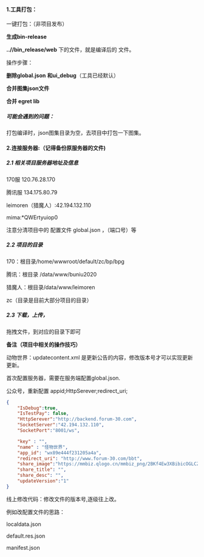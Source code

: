 #### 1.工具打包：

一键打包：（非项目发布）

**生成bin-release**

**..//bin_release/web** 下的文件，就是编译后的 文件。

操作步骤：

**删除global.json** **和ui_debug**（工具已经默认）

**合并图集json文件**

**合并 egret lib**

##### **可能会遇到的问题：**

打包编译时，json图集目录为空，去项目中打包一下图集。

#### 2.连接服务器:（记得备份原服务器的文件)

##### 2.1 相关项目服务器地址及信息

170服 120.76.28.170

腾讯服  134.175.80.79

leimoren（猎魔人）:42.194.132.110

mima:*QWErtyuiop0

注意分清项目中的 配置文件 global.json ，（端口号）等

##### 2.2 项目的目录

170：根目录/home/wwwroot/default/zc/bp/bpg

腾讯：根目录 /data/www/buniu2020

猎魔人：根目录/data/www/leimoren

zc（目录是目前大部分项目的目录）

##### 2.3 下载，上传，

拖拽文件，到对应的目录下即可

**备注（项目中相关的操作技巧）**

动物世界：updatecontent.xml 是更新公告的内容，修改版本号才可以实现更新更新。

首次配置服务器，需要在服务端配置global.json.

公众号，重新配置 appid;HttpSerever;redirect_uri;

```json
{
    "IsDebug":true,
    "IsTestPay": false,
    "HttpSerever":"http://backend.forum-30.com",
    "SocketServer":"42.194.132.110",
    "SocketPort":"8001/ws",

    "key" : "",
    "name" : "怪物世界",
    "app_id": "wx89e444f231205a4a",
    "redirect_uri": "http://www.forum-30.com/bbt",
    "share_image":"https://mmbiz.qlogo.cn/mmbiz_png/2BKf4Ew3XBibicOGLCZtUibux4VuR9kyTTibZWDvlRicPQo4qUo5HufAWOicgekq8s0a6HeXNld3hXAzbsbsSGIibD1Qw/0?wx_fmt=png",
    "share_title": "",
    "share_desc": "",
    "updateVersion":"1"
}
```

线上修改代码：修改文件的版本号,逐级往上改。

例如改配置文件的思路：

localdata.json

default.res.json

manifest.json



